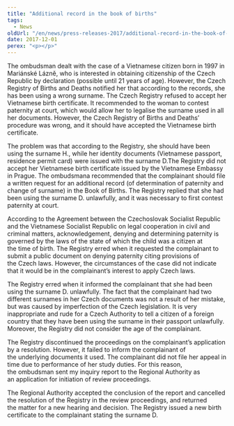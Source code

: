 ```yaml
---
title: "Additional record in the book of births"
tags:
  - News
oldUrl: "/en/news/press-releases-2017/additional-record-in-the-book-of-births/"
date: 2017-12-01
perex: "<p></p>"
---
```


<!-- imported from the old website -->

<p>The ombudsman dealt with the case of a Vietnamese citizen born in 1997 in Mariánské Lázně, who is interested in obtaining citizenship of the Czech Republic by declaration (possible until 21 years of age). However, the Czech Registry of Births and Deaths notified her that according to the records, she has been using a wrong surname. The Czech Registry refused to accept her Vietnamese birth certificate. It recommended to the woman to contest paternity at court, which would allow her to legalise the surname used in all her documents. However, the Czech Registry of Births and Deaths’ procedure was wrong, and it should have accepted the Vietnamese birth certificate. </p> <p>The problem was that according to the Registry, she should have been using the surname H., while her identity documents (Vietnamese passport, residence permit card) were issued with the surname D.The Registry did not accept her Vietnamese birth certificate issued by the Vietnamese Embassy in Prague. The ombudsmana recommended that the complainant should file a written request for an additional record (of determination of paternity and change of surname) in the Book of Births. The Registry replied that she had been using the surname D. unlawfully, and it was necessary to first contest paternity at court.</p> <p>According to the Agreement between the Czechoslovak Socialist Republic and the Vietnamese Socialist Republic on legal cooperation in civil and criminal matters, acknowledgement, denying and determining paternity is governed by the laws of the state of which the child was a citizen at the time of birth. The Registry erred when it requested the complainant to submit a public document on denying paternity citing provisions of the Czech laws. However, the circumstances of the case did not indicate that it would be in the complainant’s interest to apply Czech laws. </p> <p>The Registry erred when it informed the complainant that she had been using the surname D. unlawfully. The fact that the complainant had two different surnames in her Czech documents was not a result of her mistake, but was caused by imperfection of the Czech legislation. It is very inappropriate and rude for a Czech Authority to tell a citizen of a foreign country that they have been using the surname in their passport unlawfully. Moreover, the Registry did not consider the age of the complainant.</p> <p>The Registry discontinued the proceedings on the complainant’s application by a resolution. However, it failed to inform the complainant of the underlying documents it used. The complainant did not file her appeal in time due to performance of her study duties. For this reason, the ombudsman sent my inquiry report to the Regional Authority as an application for initiation of review proceedings. </p><p> The Regional Authority accepted the conclusion of the report and cancelled the resolution of the Registry in the review proceedings, and returned the matter for a new hearing and decision. The Registry issued a new birth certificate to the complainant stating the surname D.</p>
